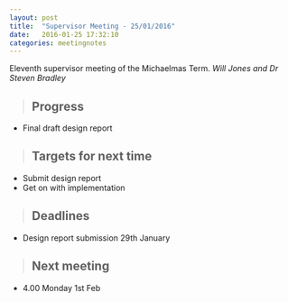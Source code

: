 ```yaml
---
layout: post
title:  "Supervisor Meeting - 25/01/2016"
date:   2016-01-25 17:32:10
categories: meetingnotes
---
```


Eleventh supervisor meeting of the Michaelmas Term. _Will Jones and Dr Steven Bradley_

>Progress
>---
* Final draft design report

>Targets for next time
>---
* Submit design report
* Get on with implementation

>Deadlines
>---
* Design report submission 29th January

>Next meeting
>---
* 4.00 Monday 1st Feb